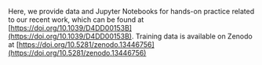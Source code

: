 Here, we provide data and Jupyter Notebooks for hands-on practice related to our recent work, which can be found at [https://doi.org/10.1039/D4DD00153B](https://doi.org/10.1039/D4DD00153B). Training data  is available on Zenodo at [https://doi.org/10.5281/zenodo.13446756](https://doi.org/10.5281/zenodo.13446756)
